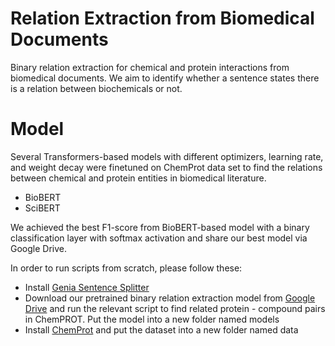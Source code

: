 # Relation Extraction from Biomedical Documents
Binary relation extraction for chemical and protein interactions from biomedical documents. We aim to identify whether a sentence states there is a relation between biochemicals or not.

# Model
Several Transformers-based models with different optimizers, learning rate, and weight decay were finetuned on ChemProt data set to find the relations between chemical and protein entities in biomedical literature. 
* BioBERT
* SciBERT

We achieved the best F1-score from BioBERT-based model with a binary classification layer with softmax activation and share our best model via Google Drive.

In order to run scripts from scratch, please follow these:
* Install [Genia Sentence Splitter](http://www.nactem.ac.uk/y-matsu/geniass/)
* Download our pretrained binary relation extraction model from [Google Drive](https://drive.google.com/file/d/19_eKPAAwug49JNlNneJoNVhl5VDMP1VH/view?usp=sharing) and run the relevant script to find related protein - compound pairs in ChemPROT. Put the model into a new folder named models
* Install [ChemProt](https://biocreative.bioinformatics.udel.edu/news/corpora/chemprot-corpus-biocreative-vi/) and put the dataset into a new folder named data 


